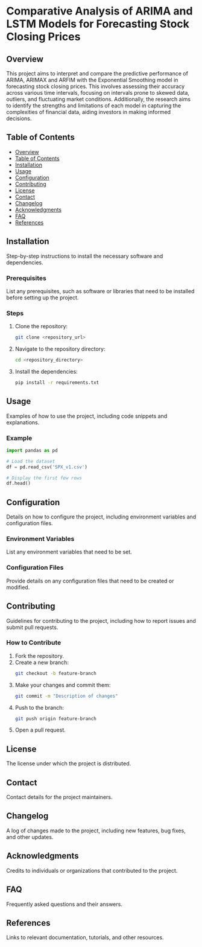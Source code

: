 # Comparative Analysis of ARIMA and LSTM Models for Forecasting Stock Closing Prices


## Overview
This project aims to interpret and compare the predictive performance of ARIMA, ARIMAX and ARFIM with the Exponential Smoothing model in forecasting stock closing prices. This involves assessing their accuracy across various time intervals, focusing on intervals prone to skewed data, outliers, and fluctuating market conditions. Additionally, the research aims to identify the strengths and limitations of each model in capturing the complexities of financial data, aiding investors in making informed decisions.

## Table of Contents
- [Overview](#overview)
- [Table of Contents](#table-of-contents)
- [Installation](#installation)
- [Usage](#usage)
- [Configuration](#configuration)
- [Contributing](#contributing)
- [License](#license)
- [Contact](#contact)
- [Changelog](#changelog)
- [Acknowledgments](#acknowledgments)
- [FAQ](#faq)
- [References](#references)

## Installation
Step-by-step instructions to install the necessary software and dependencies.

### Prerequisites
List any prerequisites, such as software or libraries that need to be installed before setting up the project.

### Steps
1. Clone the repository:
    ```bash
    git clone <repository_url>
    ```
2. Navigate to the repository directory:
    ```bash
    cd <repository_directory>
    ```
3. Install the dependencies:
    ```bash
    pip install -r requirements.txt
    ```

## Usage
Examples of how to use the project, including code snippets and explanations.

### Example
```python
import pandas as pd

# Load the dataset
df = pd.read_csv('SPX_v1.csv')

# Display the first few rows
df.head()
```

## Configuration
Details on how to configure the project, including environment variables and configuration files.

### Environment Variables
List any environment variables that need to be set.

### Configuration Files
Provide details on any configuration files that need to be created or modified.

## Contributing
Guidelines for contributing to the project, including how to report issues and submit pull requests.

### How to Contribute
1. Fork the repository.
2. Create a new branch:
    ```bash
    git checkout -b feature-branch
    ```
3. Make your changes and commit them:
    ```bash
    git commit -m "Description of changes"
    ```
4. Push to the branch:
    ```bash
    git push origin feature-branch
    ```
5. Open a pull request.

## License
The license under which the project is distributed.

## Contact
Contact details for the project maintainers.

## Changelog
A log of changes made to the project, including new features, bug fixes, and other updates.

## Acknowledgments
Credits to individuals or organizations that contributed to the project.

## FAQ
Frequently asked questions and their answers.

## References
Links to relevant documentation, tutorials, and other resources.
